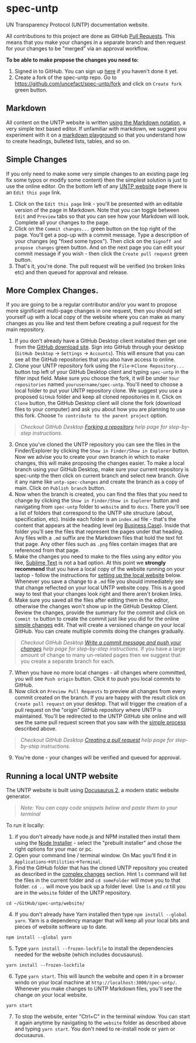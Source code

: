 # spec-untp

UN Transparency Protocol (UNTP) documentation website.

All contributions to this project are done as GitHub [Pull Requests](https://docs.github.com/en/pull-requests/collaborating-with-pull-requests/proposing-changes-to-your-work-with-pull-requests/about-pull-requests). This means that you make your changes in a separate branch and then request for your changes to be "merged" via an approval workflow.

**To be able to make propose the changes you need to:**
1. Signed in to GitHub. You can sign up [here](https://github.com/signup) if you haven't done it yet.
2. Create a fork of the spec-untp repo. Go to https://github.com/uncefact/spec-untp/fork and click on `Create fork` green button.

## Markdown

All content on the UNTP website is written [using the Markdown notation](https://docs.github.com/en/get-started/writing-on-github/getting-started-with-writing-and-formatting-on-github/basic-writing-and-formatting-syntax), a very simple text based editor. If unfamiliar with markdown, we suggest you experiment with it on a [markdown playground](https://kip2.github.io/MarkdownToHTML/) so that you understand how to create headings, bulleted lists, tables, and so on.

## Simple Changes

If you only need to make some very simple changes to an existing page (eg fix some typos or modify some content) then the simplest solution is just to use the online editor. On the bottom left of any [UNTP website](https://uncefact.github.io/spec-untp/docs/about/) page there is an `Edit this page` link.

1. Click on the `Edit this page` link - you'll be presented with an editable version of the page in Markdown. Note that you can toggle between `Edit` and `Preview` tabs so that you can see how your Markdown will look. Complete all your changes to the page.
2. Click on the `Commit changes...` green button on the top right of the page. You'll get a pop-up with a commit message. Type a description of your changes (eg "fixed some typos"). Then click on the `Signoff and propose changes` green button. And on the next page you can edit your commit message if you wish - then click the `Create pull request` green button.
3. That's it, you're done. The pull request will be verified (no broken links etc) and then queued for approval and release.

## More Complex Changes.

If you are going to be a regular contributor and/or you want to propose more significant multi-page changes in one request, then you should set yourself up with a local copy of the website where you can make as many changes as you like and test them before creating a pull request for the main repository.

1. If you don't already have a GitHub Desktop client installed then get one from the [GitHub download site](https://desktop.github.com/download/). Sign into GitHub through your desktop (`GitHub Desktop` -> `Settings` -> `Accounts`). This will ensure that you can see all the GitHub repositories that you also have access to online.
2. Clone your UNTP repository fork using the `File`->`Clone Repository...` button top left of your GitHub Desktop client and typing `spec-untp` in the filter input field. Make sure you choose the fork, it will be under `Your repositories` named `yourusername/spec-untp`. You'll need to choose a local folder to put your UNTP repository clone. We suggest you use a proposed `GitHub` folder and keep all cloned repositories in it. Click on `Clone` button, the GitHub Desktop client will clone the fork (download files to your computer) and ask you about how you are planning to use this fork. Choose `To contribute to the parent project` option.
> *Checkout GitHub Desktop [Forking a repository](https://docs.github.com/en/desktop/adding-and-cloning-repositories/cloning-and-forking-repositories-from-github-desktop#forking-a-repository) help page for step-by-step instructions.*
3. Once you've cloned the UNTP repository you can see the files in the Finder/Explorer by clicking the `Show in Finder/Show in Explorer` button. Now we advise you to create your own branch in which to make changes, this will make proposing the changes easier. To make a local branch using your GitHub Desktop, make sure your current repository is spec-untp the then click on current branch and select new branch. Give it any name like `untp-spec-changes` and create the branch as a copy of main. Click on `Publish branch` button.
4. Now when the branch is created, you can find the files that you need to change by clicking the `Show in Finder/Show in Explorer` button and navigating from `spec-untp` folder to `website` and to `docs`. There you'll see a list of folders that correspond to the UNTP site structure (about, specification, etc). Inside each folder is an `index.md` file - that's the content that appears at the heading level (eg [Business Case](https://uncefact.github.io/spec-untp/docs/business-case/)). Inside that folder you'll see the files that represent the pages under that heading. Any files with a `.md` suffix are the Markdown files that hold the text fot that page. Any other files such as `.png` files contain images that are referenced from that page.
5. Make the changes you need to make to the files using any editor you like, [Sublime Text](https://www.sublimetext.com/download) is not a bad option. At this point we **strongly recommend** that you have a local copy of the website running on your laptop - follow the instructions for [setting up the local website](#running-a-local-untp-website) below. Whenever you save a change to a `.md` file you should immediately see that change reflected on your local UNTP website copy. This is a good way to test that your changes look right and there aren't broken links.
6. Make sure you saved all the files after editing them in the editor, otherwise the changes won't show up in the GitHub Desktop Client. Review the changes, provide the summary for the commit and click on `Commit to` button to create the commit just like you did for the online [simple changes](#simple-changes) edit. That will create a versioned change on your local GitHub. You can create multiple commits doing the changes gradually.
> *Checkout GitHub Desktop [Write a commit message and push your changes](https://docs.github.com/en/desktop/making-changes-in-a-branch/committing-and-reviewing-changes-to-your-project-in-github-desktop#write-a-commit-message-and-push-your-changes) help page for step-by-step instructions.*
> If you have a large amount of change to many un-related pages then we suggest that you create a separate branch for each.
7. When you have no more local changes - all changes where committed, you will see `Push origin` button. Click it to push you local commits to GitHub.
8. Now click on `Preview Pull Requests` to preview all changes from every commit created on the branch. If you are happy with the result click on `Create pull request` on your desktop. That will trigger the creation of a pull request on the "origin" GitHub repository where UNTP is maintained. You'll be redirected to the UNTP GitHub site online and will see the same pull request screen that you saw with the [simple process](#simple-changes) described above.
> *Checkout GitHub Desktop [Creating a pull request](https://docs.github.com/en/desktop/working-with-your-remote-repository-on-github-or-github-enterprise/creating-an-issue-or-pull-request-from-github-desktop#creating-a-pull-request) help page for step-by-step instructions.*
9. You're done - your changes will be verified and queued for approval.

## Running a local UNTP website

The UNTP website is built using [Docusaurus 2](https://docusaurus.io/), a modern static website generator. 

> *Note: You can copy code snippets below and paste them to your terminal*

To run it locally:

1. if you don't already have node.js and NPM installed then install them using the [Node Installer](https://nodejs.org/en/download/prebuilt-installer) - select the "prebuilt installer" and chose the right options for your mac or pc.
2. Open your command line / terminal window. On Mac you'll find it in `Applications`->`Utilities`->`Terminal`.
3. Find the GitHub folder that has the cloned UNTP repository you created as described in the [complex changes](#more-complex-changes) section. Hint `ls` command will list the files in the current folder and `cd someFolder` will move you to that folder. `cd ..` will move you back up a folder level. Use `ls` and `cd` till you are in the `website` folder of the UNTP repository.
```
cd ~/GitHub/spec-untp/website/
```
4. If you don't already have Yarn installed then type `npm install --global yarn`. Yarn is a dependency manager that will keep all your local bits and pieces of website software up to date.
```
npm install --global yarn
```
5. Type `yarn install --frozen-lockfile` to install the dependencies needed for the website (which includes docusaurus).
```
yarn install --frozen-lockfile
```
6. Type `yarn start`. This will launch the website and open it in a browser windo on your local machine at `http://localhost:3000/spec-untp/`. Whenever you make changes to UNTP Markdown files, you'll see the change on your local website.
```
yarn start
```
7. To stop the website, enter "Ctrl+C" in the terminal window. You can start it again anytime by navigating to the `website` folder as described above and typing `yarn start`. You don't need to re-install node or yarn or docusaurus.
